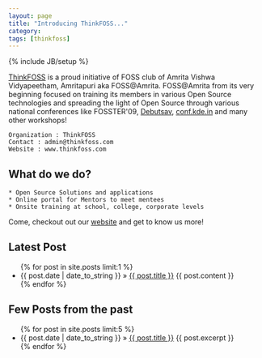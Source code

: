 ```yaml
---
layout: page
title: "Introducing ThinkFOSS..."
category:
tags: [thinkfoss]
---
```

{% include JB/setup %}

[ThinkFOSS](http://thinkfoss.com) is a proud initiative of FOSS club of Amrita Vishwa Vidyapeetham, Amritapuri aka FOSS@Amrita. FOSS@Amrita from
its very beginning focused on training its members in various Open Source technologies and spreading the light of Open Source through various
national conferences like FOSSTER'09, [Debutsav](http://debutsav.in/), [conf.kde.in](https://conf.kde.in/) and many other workshops!
	
	Organization : ThinkFOSS
	Contact : admin@thinkfoss.com
	Website : www.thinkfoss.com

## What do we do?
		
	* Open Source Solutions and applications 
	* Online portal for Mentors to meet mentees
	* Onsite training at school, college, corporate levels
	

Come, checkout out our [website](http://thinkfoss.com) and get to know us more!


## Latest Post 
<ul class="posts">
  {% for post in site.posts limit:1 %}
    <li><span>{{ post.date | date_to_string }}</span> &raquo; <a href="{{ BASE_PATH }}{{ post.url }}">{{ post.title }}</a>
      {{ post.content }}
    </li>
  {% endfor %}
</ul>

## Few Posts from the past
<ul class="posts">
  {% for post in site.posts limit:5 %}
    <li><span>{{ post.date | date_to_string }}</span> &raquo; <a href="{{ BASE_PATH }}{{ post.url }}">{{ post.title }}</a>
      {{ post.excerpt  }}
    </li>
  {% endfor %}
</ul>

